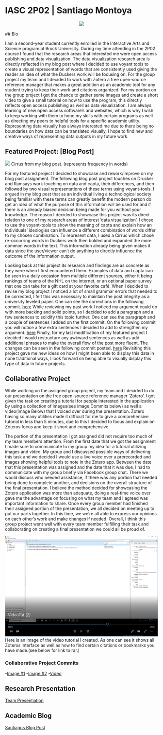 
# IASC 2P02 | Santiago Montoya 
<p align="center">
<img src="Images/flag.png">
</p>
## Bio

I am a second-year student currently enrolled in the Interactive Arts and Science program at Brock University. During my time attending in the 2P02 course I found that the research areas that interested me were open access publishing and data visualization. The data visualization research area is directly reflected in my blog post where I decided to use voyant tools to create a visual representation of words that are consistently used giving the reader an idea of what the Duckers work will be focusing on. For the group project my team and I decided to work with Zotero a free open-source reference manager that makes a great addition as an academic tool for any student trying to keep their work and citations organized. For my portion on the group project I got the chance to gather some images and create a short video to give a small tutorial on how to use the program, this directly reflects open access publishing as well as data visualization. I am always learning of new open access software’s and websites, which is why I wish to keep working with them to hone my skills with certain programs as well as directing my peers to helpful tools for a specific academic utility. Representing data visually has always interested me due to there being no boundaries on how data can be translated visually, I hope to find new and creative ways of representing data outputs in my future work. 


## Featured Project: [Blog Post]

![](Images/graphic.png)
Cirrus from my blog post. (represents frequency in words)

For my featured project I decided to showcase and rework/improve on my blog post assignment. The following blog post project touches on Drucker and Ramsays work touching on data and capta, their differences, and then followed by two visual representations of these terms using voyant-tools.  I argued in my blog post that as an individual living a technological society being familiar with these terms can greatly benefit the modern person do get an idea of what the purpose of this information will be used for and if there is an already biased decision being made for you without your knowledge. The reason I decided to showcase this project was its direct relation to one of my research areas of interest ‘data visualization’. I chose to use the voyant-tools to show the meaning of capta and explain how an individuals’ ideologies can influence a different combination of words differ to my chosen combination. To represent data, I used a Cirrus which chose re-occurring words in Duckers work then bolded and expanded the more common words in the text. This information already being given makes it data since the user/viewer can’t do anything to directly influence the outcome of the information output. 

Looking back at this project its research and findings are as concrete as they were when I first encountered them. Examples of data and capta can be seen in a daily occasion from multiple different sources, either it being rankings of teams of the NHL on the internet, or an optional paper survey that one can take for a gift card at your favorite café. When I decided to revise my blog project I noticed a lot of small grammar errors that needed to be corrected, I felt this was necessary to maintain the post integrity as a university leveled paper. One can see the corrections in the following commit. [here](https://github.com/sm16ut/IASC-2P02/commit/57baf2e1a96cba37514697d9b7e5879c9055b70a)
While reviewing my past work I noticed my argument could do with more backing and solid points, so I decided to add a paragraph and a few sentences to solidify this topic further. One can see the paragraph and a couple of sentences I added on the first commit. On the following commit you will notice a few extra sentences I decided to add  to strengthen my argument. [here](https://github.com/sm16ut/IASC-2P02/commit/57baf2e1a96cba37514697d9b7e5879c9055b70a)
Finally, for my last modification of my featured project I decided I would restructure any awkward sentences as well as add additional phrases to make the overall flow of the post more fluent. The changes can be seen in the following commit posted. [here](https://github.com/sm16ut/IASC-2P02/commit/1ed0975811a3c705736590367286e96aa0cb3cce)
Revisiting this project gave me new ideas on how I might been able to display this data in none traditional ways, I look forward on being able to visually display this type of data in future projects. 

## Collaborative Project

While working on the assigned group project, my team and I decided to do our presentation on the free open-source reference manager ‘Zotero’. I got given the task on creating a tutorial for people interested in the application by using a collection of images(see image Commits below) as well a video(Image Below) that I voiced over during the presentation. Zotero having so many utilities made it difficult for me to give a comprehensive tutorial in less than 5 minutes, due to this I decided to focus and explain on Zoteros focus and keep it short and comprehensive.  

The portion of the presentation I got assigned did not require too much of my team members attention. From the first date that we got the assignment I made sure to communicate to my group my idea for a tutorial utilizing images and video. My group and I discussed possible ways of delivering this task and we decided I would use a live voice over a prerecorded and images showing helpful tools to note in the Zotero app. Between the date that this presentation was assigned and the date that it was due, I had to communicate with my group briefly via Facebook group chat. There we would discuss who needed assistance, if there was any portion that needed being done to complete another, and decisions on the overall structure of the final presentation. I believe the method decided for showcasing the Zotero application was more than adequate, doing a real-time voice over gave me the advantage on focusing on what my team and I agreed was important information to share. Once every group member had finished their assigned portion of the presentation, we all decided on meeting up to put our parts together. In this time, we we’re all able to express our opinions on each other’s work and make changes if needed. Overall, I think this group project went well with every team member fulfilling their task and collaborating on creating a final presentation we could all be proud of. 

![](Images/videotut1.png)
Here is an image of the video tutorial I created. As one can see it shows all Zoteros interface as well as how to find certain citations or bookmarks you have made.(see below for link to rar.)
### Collaborative Project Commits

-[Image #1](https://github.com/IascAtBrock/IASC-2P02-TeamPresentations/commit/be5bed75e12f38e92dd72b17980db1abc82240db)
-[Image #2](https://github.com/IascAtBrock/IASC-2P02-TeamPresentations/commit/da4dc9d8df1abb16d459883d4a367025dd32ddca)
-[Video](https://github.com/IascAtBrock/IASC-2P02-TeamPresentations/blob/Team5/Images/VideoTut.mp4)




## Research Presentation

[Team Presentiation](https://github.com/IascAtBrock/IASC-2P02-TeamPresentations/tree/Team5)

## Academic Blog

[Santiagos Blog Post](https://github.com/sm16ut/IASC-2P02/blob/master/blog.md)
